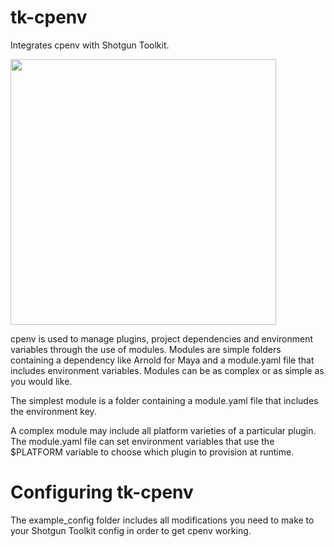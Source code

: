 # tk-cpenv
Integrates cpenv with Shotgun Toolkit.

<img src="https://github.com/cpenv/tk-cpenv/blob/master/set_modules_dialog.png" width="425"/>

cpenv is used to manage plugins, project dependencies and environment
variables through the use of modules. Modules are simple folders containing a
dependency like Arnold for Maya and a module.yaml file that includes
environment variables. Modules can be as complex or as simple as you would
like.

The simplest module is a folder containing a module.yaml file that includes
the environment key.

A complex module may include all platform varieties of a particular plugin.
The module.yaml file can set environment variables that use the $PLATFORM
variable to choose which plugin to provision at runtime.

# Configuring tk-cpenv
The example_config folder includes all modifications you need to make to your
Shotgun Toolkit config in order to get cpenv working.
